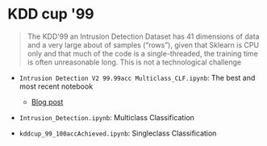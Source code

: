 # KDD cup '99

> The KDD’99 an Intrusion Detection Dataset has 41 dimensions of data and a very large about of samples (“rows”), given that Sklearn is CPU only and that much of the code is a single-threaded, the training time is often unreasonable long. This is not a technological challenge

+ `Intrusion Detection V2 99.99acc Multiclass_CLF.ipynb`: The best and most recent notebook
  + [Blog post](https://medium.com/@alik604/predicting-the-nsl-kdd-data-set-with-98-accuracy-240a7a245c9d)

+ `Intrusion_Detection.ipynb`: Multiclass Classification
+ `kddcup_99_100accAchieved.ipynb`: Singleclass Classification